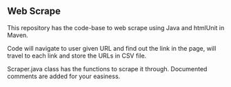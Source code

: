 <h2> Web Scrape </h2>

This repository has the code-base to web scrape using Java and htmlUnit in Maven.

Code will navigate to user given URL and find out the link in the page, will travel to each link and store the URLs in CSV file.

Scraper.java class has the functions to scrape it through. Documented comments are added for your easiness.